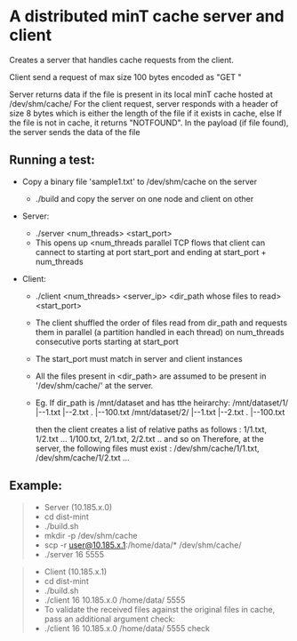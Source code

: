# A distributed minT cache server and client

Creates a server that handles cache requests from the client.

Client send a request of max size 100 bytes encoded as "GET <filename>"

Server returns data if the file is present in its local minT cache hosted at /dev/shm/cache/
	For the client request, server responds with a header of size 8 bytes which is either
	the length of the file if it exists in cache, else
	If the file is not in cache, it returns "NOTFOUND". 
	In the payload (if file found), the server sends the data of the file

## Running a test:

* Copy a binary file 'sample1.txt' to /dev/shm/cache on the server
	* ./build and copy the server on one node and client on other

* Server:
	* ./server <num_threads> <start_port> 
	* This opens up <num_threads parallel TCP flows that client can cannect to starting at port start_port and ending at start_port + num_threads


* Client:
	* ./client <num_threads> <server_ip> <dir_path whose files to read> <start_port>
	* The client shuffled the order of files read from dir_path and requests them in parallel (a partition handled in each thread) on num_threads consecutive ports starting at start_port
	* The start_port must match in server and client instances
	* All the files present in <dir_path> are assumed to be present in '/dev/shm/cache/' at the server.
	* Eg. If dir_path is /mnt/dataset and has tthe heirarchy:
	          /mnt/dataset/1/
			  				|--1.txt
							|--2.txt
							.
							|--100.txt
			  /mnt/dataset/2/
			  				|--1.txt
							|--2.txt
							.
							|--100.txt

		then the client creates a list of relative paths as follows :
		1/1.txt, 1/2.txt ... 1/100.txt, 2/1.txt, 2/2.txt .. and so on
		Therefore, at the server, the following files must exist :
		/dev/shm/cache/1/1.txt, /dev/shm/cache/1/2.txt ...


## Example:
> * Server (10.185.x.0)
> * cd dist-mint
> * ./build.sh
> * mkdir -p /dev/shm/cache
> * scp -r user@10.185.x.1:/home/data/\* /dev/shm/cache/
> * ./server 16 5555 


> * Client (10.185.x.1)
> * cd dist-mint
> * ./build.sh
> * ./client 16 10.185.x.0 /home/data/ 5555
> * To validate the received files against the original files in cache, pass an additional argument check:
> * ./client 16 10.185.x.0 /home/data/ 5555 check
